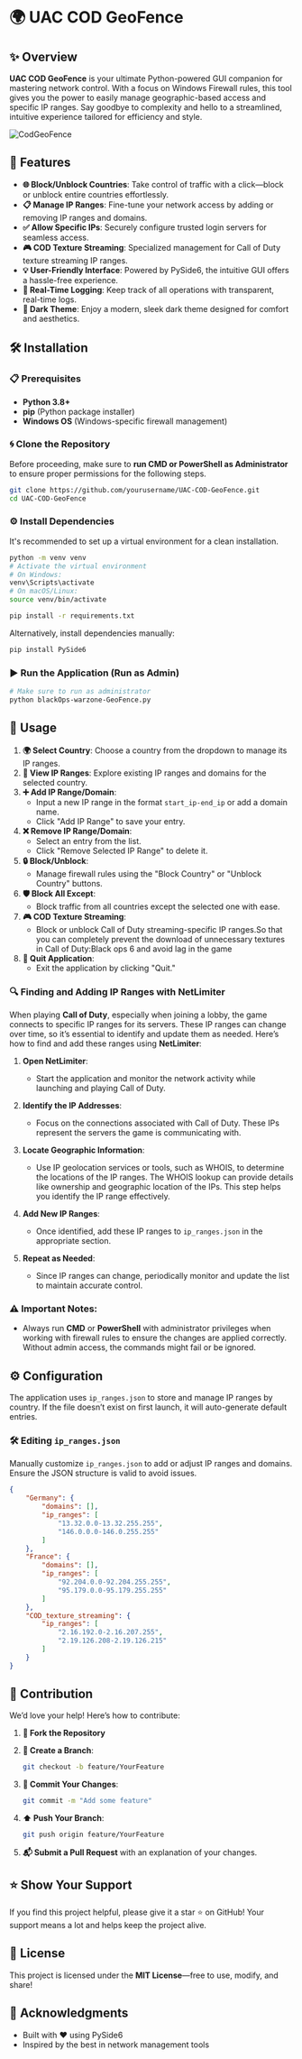 # 🌍 **UAC COD GeoFence**

## ✨ Overview

**UAC COD GeoFence** is your ultimate Python-powered GUI companion for mastering network control. With a focus on Windows Firewall rules, this tool gives you the power to easily manage geographic-based access and specific IP ranges. Say goodbye to complexity and hello to a streamlined, intuitive experience tailored for efficiency and style.

![CodGeoFence](https://github.com/user-attachments/assets/1cdc16be-19fc-4503-bc77-7d806f1f2323)


## 🚀 Features

- **🌐 Block/Unblock Countries**: Take control of traffic with a click—block or unblock entire countries effortlessly.
- **📋 Manage IP Ranges**: Fine-tune your network access by adding or removing IP ranges and domains.
- **✅ Allow Specific IPs**: Securely configure trusted login servers for seamless access.
- **🎮 COD Texture Streaming**: Specialized management for Call of Duty texture streaming IP ranges.
- **💡 User-Friendly Interface**: Powered by PySide6, the intuitive GUI offers a hassle-free experience.
- **📜 Real-Time Logging**: Keep track of all operations with transparent, real-time logs.
- **🌙 Dark Theme**: Enjoy a modern, sleek dark theme designed for comfort and aesthetics.

## 🛠 Installation

### 📋 Prerequisites

- **Python 3.8+**
- **pip** (Python package installer)
- **Windows OS** (Windows-specific firewall management)

### 🌀 Clone the Repository

Before proceeding, make sure to **run CMD or PowerShell as Administrator** to ensure proper permissions for the following steps.

```bash
git clone https://github.com/yourusername/UAC-COD-GeoFence.git
cd UAC-COD-GeoFence
```

### ⚙️ Install Dependencies

It's recommended to set up a virtual environment for a clean installation.

```bash
python -m venv venv
# Activate the virtual environment
# On Windows:
venv\Scripts\activate
# On macOS/Linux:
source venv/bin/activate

pip install -r requirements.txt
```

Alternatively, install dependencies manually:

```bash
pip install PySide6
```

### ▶️ Run the Application (Run as Admin)

```bash
# Make sure to run as administrator
python blackOps-warzone-GeoFence.py
```

## 🎯 Usage

1. **🌍 Select Country**: Choose a country from the dropdown to manage its IP ranges.
2. **📖 View IP Ranges**: Explore existing IP ranges and domains for the selected country.
3. **➕ Add IP Range/Domain**:
    - Input a new IP range in the format `start_ip-end_ip` or add a domain name.
    - Click "Add IP Range" to save your entry.
4. **❌ Remove IP Range/Domain**:
    - Select an entry from the list.
    - Click "Remove Selected IP Range" to delete it.
5. **🔒 Block/Unblock**:
    - Manage firewall rules using the "Block Country" or "Unblock Country" buttons.
6. **🛡 Block All Except**:
    - Block traffic from all countries except the selected one with ease.
7. **🎮 COD Texture Streaming**:
    - Block or unblock Call of Duty streaming-specific IP ranges.So that you can completely prevent the download of unnecessary textures in Call of Duty:Black ops 6 and avoid lag in the game
8. **🚪 Quit Application**:
    - Exit the application by clicking "Quit."

### 🔍 Finding and Adding IP Ranges with NetLimiter

When playing **Call of Duty**, especially when joining a lobby, the game connects to specific IP ranges for its servers. These IP ranges can change over time, so it’s essential to identify and update them as needed. Here’s how to find and add these ranges using **NetLimiter**:

1. **Open NetLimiter**:
   - Start the application and monitor the network activity while launching and playing Call of Duty.

2. **Identify the IP Addresses**:
   - Focus on the connections associated with Call of Duty. These IPs represent the servers the game is communicating with.

3. **Locate Geographic Information**:
   - Use IP geolocation services or tools, such as WHOIS, to determine the locations of the IP ranges. The WHOIS lookup can provide details like ownership and geographic location of the IPs. This step helps you identify the IP range effectively.

4. **Add New IP Ranges**:
   - Once identified, add these IP ranges to `ip_ranges.json` in the appropriate section.

5. **Repeat as Needed**:
   - Since IP ranges can change, periodically monitor and update the list to maintain accurate control.

### ⚠️ Important Notes:

- Always run **CMD** or **PowerShell** with administrator privileges when working with firewall rules to ensure the changes are applied correctly. Without admin access, the commands might fail or be ignored.

## ⚙️ Configuration

The application uses `ip_ranges.json` to store and manage IP ranges by country. If the file doesn’t exist on first launch, it will auto-generate default entries.

### 🛠 Editing `ip_ranges.json`

Manually customize `ip_ranges.json` to add or adjust IP ranges and domains. Ensure the JSON structure is valid to avoid issues.

```json
{
    "Germany": {
        "domains": [],
        "ip_ranges": [
            "13.32.0.0-13.32.255.255",
            "146.0.0.0-146.0.255.255"
        ]
    },
    "France": {
        "domains": [],
        "ip_ranges": [
            "92.204.0.0-92.204.255.255",
            "95.179.0.0-95.179.255.255"
        ]
    },
    "COD_texture_streaming": {
        "ip_ranges": [
            "2.16.192.0-2.16.207.255",
            "2.19.126.208-2.19.126.215"
        ]
    }
}
```

## 🤝 Contribution

We’d love your help! Here’s how to contribute:

1. **🔗 Fork the Repository**
2. **🌱 Create a Branch**:

   ```bash
   git checkout -b feature/YourFeature
   ```

3. **💾 Commit Your Changes**:

   ```bash
   git commit -m "Add some feature"
   ```

4. **⬆️ Push Your Branch**:

   ```bash
   git push origin feature/YourFeature
   ```

5. **📬 Submit a Pull Request** with an explanation of your changes.

## ⭐ Show Your Support

If you find this project helpful, please give it a star ⭐ on GitHub! Your support means a lot and helps keep the project alive.

## 📜 License

This project is licensed under the **MIT License**—free to use, modify, and share!

## 🙌 Acknowledgments

- Built with ❤️ using PySide6
- Inspired by the best in network management tools
